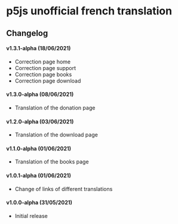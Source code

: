 # p5js unofficial french translation

## Changelog

#### v1.3.1-alpha (18/06/2021)
* Correction page home
* Correction page support
* Correction page books
* Correction page download

#### v1.3.0-alpha (08/06/2021)
* Translation of the donation page

#### v1.2.0-alpha (03/06/2021)
* Translation of the download page

#### v1.1.0-alpha (01/06/2021)
* Translation of the books page

#### v1.0.1-alpha (01/06/2021)
* Change of links of different translations

#### v1.0.0-alpha (31/05/2021)
* Initial release
